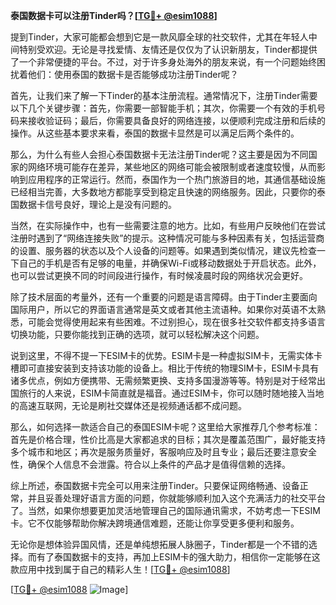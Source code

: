 **泰国数据卡可以注册Tinder吗？[[TG💪+ @esim1088](https://t.me/s/esim1088)]**

提到Tinder，大家可能都会想到它是一款风靡全球的社交软件，尤其在年轻人中间特别受欢迎。无论是寻找爱情、友情还是仅仅为了认识新朋友，Tinder都提供了一个非常便捷的平台。不过，对于许多身处海外的朋友来说，有一个问题始终困扰着他们：使用泰国的数据卡是否能够成功注册Tinder呢？

首先，让我们来了解一下Tinder的基本注册流程。通常情况下，注册Tinder需要以下几个关键步骤：首先，你需要一部智能手机；其次，你需要一个有效的手机号码来接收验证码；最后，你需要具备良好的网络连接，以便顺利完成注册和后续的操作。从这些基本要求来看，泰国的数据卡显然是可以满足后两个条件的。

那么，为什么有些人会担心泰国数据卡无法注册Tinder呢？这主要是因为不同国家的网络环境可能存在差异，某些地区的网络可能会被限制或者速度较慢，从而影响到应用程序的正常运行。然而，泰国作为一个热门旅游目的地，其通信基础设施已经相当完善，大多数地方都能享受到稳定且快速的网络服务。因此，只要你的泰国数据卡信号良好，理论上是没有问题的。

当然，在实际操作中，也有一些需要注意的地方。比如，有些用户反映他们在尝试注册时遇到了“网络连接失败”的提示。这种情况可能与多种因素有关，包括运营商的设置、服务器的状态以及个人设备的问题等。如果遇到类似情况，建议先检查一下自己的手机是否有足够的电量，并确保Wi-Fi或移动数据处于开启状态。此外，也可以尝试更换不同的时间段进行操作，有时候凌晨时段的网络状况会更好。

除了技术层面的考量外，还有一个重要的问题是语言障碍。由于Tinder主要面向国际用户，所以它的界面语言通常是英文或者其他主流语种。如果你对英语不太熟悉，可能会觉得使用起来有些困难。不过别担心，现在很多社交软件都支持多语言切换功能，只要你能找到正确的选项，就可以轻松解决这个问题。

说到这里，不得不提一下ESIM卡的优势。ESIM卡是一种虚拟SIM卡，无需实体卡槽即可直接安装到支持该功能的设备上。相比于传统的物理SIM卡，ESIM卡具有诸多优点，例如方便携带、无需频繁更换、支持多国漫游等等。特别是对于经常出国旅行的人来说，ESIM卡简直就是福音。通过ESIM卡，你可以随时随地接入当地的高速互联网，无论是刷社交媒体还是视频通话都不成问题。

那么，如何选择一款适合自己的泰国ESIM卡呢？这里给大家推荐几个参考标准：首先是价格合理，性价比高是大家都追求的目标；其次是覆盖范围广，最好能支持多个城市和地区；再次是服务质量好，客服响应及时且专业；最后还要注意安全性，确保个人信息不会泄露。符合以上条件的产品才是值得信赖的选择。

综上所述，泰国数据卡完全可以用来注册Tinder。只要保证网络畅通、设备正常，并且妥善处理好语言方面的问题，你就能够顺利加入这个充满活力的社交平台了。当然，如果你想要更加灵活地管理自己的国际通讯需求，不妨考虑一下ESIM卡。它不仅能够帮助你解决跨境通信难题，还能让你享受更多便利和服务。

无论你是想体验异国风情，还是单纯想拓展人脉圈子，Tinder都是一个不错的选择。而有了泰国数据卡的支持，再加上ESIM卡的强大助力，相信你一定能够在这款应用中找到属于自己的精彩人生！[[TG💪+ @esim1088](https://t.me/s/esim1088)]

[[TG💪+ @esim1088](https://t.me/s/esim1088) ![Image](https://i.postimg.cc/4NQfJmqS/Snipaste-2025-05-13-00-14-12.png)]